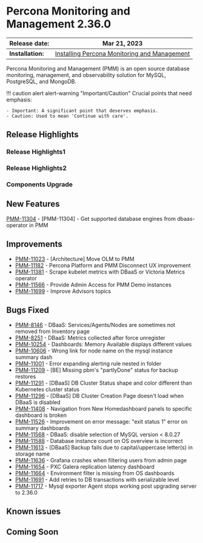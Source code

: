 # Percona Monitoring and Management 2.36.0

| **Release date:** | Mar 21, 2023                                                                                 |
| ----------------- | ----------------------------------------------------------------------------------------------- |
| **Installation:** | [Installing Percona Monitoring and Management](https://www.percona.com/software/pmm/quickstart) |

Percona Monitoring and Management (PMM) is an open source database monitoring, management, and observability solution for MySQL, PostgreSQL, and MongoDB.

!!! caution alert alert-warning "Important/Caution"
    Crucial points that need emphasis:

    - Important: A significant point that deserves emphasis.
    - Caution: Used to mean 'Continue with care'.


## Release Highlights


### Release Highlights1

<!--- Description of the feature with a link to the documentation
 --->

### Release Highlights2

<!--- Description of the feature with a link to the documentation

Add more subsections for more release highlights.

 --->


### Components Upgrade

<!--- - List the components which are upgraded as part of the Release.
 --->


## New Features

[PMM-11304](https://jira.percona.com/browse/PMM-11304) - [PMM-11304] - Get supported database engines from dbaas-operator in PMM


## Improvements

- [PMM-11023](https://jira.percona.com/browse/PMM-11023) - [Architecture] Move OLM to PMM
- [PMM-11182](https://jira.percona.com/browse/PMM-11182) - Percona Platform and PMM Disconnect UX improvement
- [PMM-11381](https://jira.percona.com/browse/PMM-11381) - Scrape kubelet metrics with DBaaS or Victoria Metrics operator
- [PMM-11566](https://jira.percona.com/browse/PMM-11566) - Provide Admin Access for PMM Demo instances
- [PMM-11699](https://jira.percona.com/browse/PMM-11699) - Improve Advisors topics

## Bugs Fixed

- [PMM-8146](https://jira.percona.com/browse/PMM-8146) - DBaaS: Services/Agents/Nodes are sometimes not removed from Inventory page
- [PMM-8251](https://jira.percona.com/browse/PMM-8251) - DBaaS: Metrics collected after force unregister
- [PMM-10254](https://jira.percona.com/browse/PMM-10254) - Dashboards: Memory Available displays different values
- [PMM-10606](https://jira.percona.com/browse/PMM-10606) - Wrong link for node name on the mysql instance summary dash
- [PMM-11001](https://jira.percona.com/browse/PMM-11001) - Error expanding alerting rule nested in folder
- [PMM-11209](https://jira.percona.com/browse/PMM-11209) - [BE] Missing pbm's "partlyDone" status for backup restores
- [PMM-11291](https://jira.percona.com/browse/PMM-11291) - [DBaaS] DB Cluster Status shape and color different than Kubernetes cluster status
- [PMM-11296](https://jira.percona.com/browse/PMM-11296) - [DBaaS] DB Cluster Creation Page doesn't load when DBaaS is disabled
- [PMM-11408](https://jira.percona.com/browse/PMM-11408) - Navigation from New Homedashboard panels to specific dashboard is broken
- [PMM-11526](https://jira.percona.com/browse/PMM-11526) - Improvement on error message: "exit status 1" error on summary dashboards
- [PMM-11568](https://jira.percona.com/browse/PMM-11568) - DBaaS: disable selection of MySQL version < 8.0.27
- [PMM-11588](https://jira.percona.com/browse/PMM-11588) - Database instance count on OS overview is incorrect
- [PMM-11613](https://jira.percona.com/browse/PMM-11613) - [DBaaS] Backup fails due to capital/uppercase letter(s) in storage name
- [PMM-11636](https://jira.percona.com/browse/PMM-11636) - Grafana crashes when filtering users from admin page
- [PMM-11654](https://jira.percona.com/browse/PMM-11654) - PXC Galera replication latency dashboard
- [PMM-11664](https://jira.percona.com/browse/PMM-11664) - Environment filter is missing from OS dashboards
- [PMM-11691](https://jira.percona.com/browse/PMM-11691) - Add retries to DB transactions with serializable level
- [PMM-11717](https://jira.percona.com/browse/PMM-11717) - Mysql exporter Agent stops working post upgrading server to 2.36.0


## Known issues

<!---

- ​List of known issues with a  comprehensive description and link to the JIRA ticket.

    Example:

    [PMM-XXXX](https://jira.percona.com/browse/PMM-XXXX) - Comprehensive description.




    **Solution**

    Description of the solution.

--->

## Coming Soon

<!---

  Share what are the upcoming features on your roadmap to keep users excited:

- Planned item 1
- Planned item 2
--->